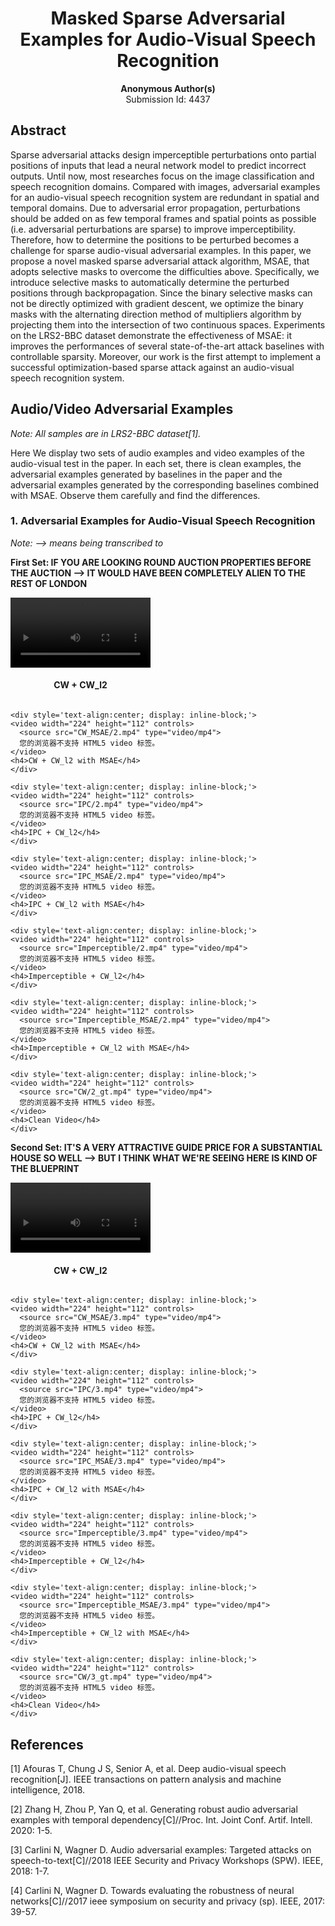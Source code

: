 <h1><center>Masked Sparse Adversarial Examples for Audio-Visual Speech Recognition</center></h1>

<center><b>Anonymous Author(s)</b></center>

<center>Submission Id: 4437</center> 

## Abstract
Sparse adversarial attacks design imperceptible perturbations onto partial positions of inputs that lead a neural network model to predict incorrect outputs. Until now, most researches focus on the image classification and speech recognition domains. Compared with images, adversarial examples for an audio-visual speech recognition system are redundant in spatial and temporal domains. Due to adversarial error propagation, perturbations should be added on as few temporal frames and spatial points as possible (i.e. adversarial perturbations are sparse) to improve imperceptibility. Therefore, how to determine the positions to be perturbed becomes a challenge for sparse audio-visual adversarial examples. In this paper, we propose a novel masked sparse adversarial attack algorithm, MSAE, that adopts selective masks to overcome the difficulties above. Specifically, we introduce selective masks to automatically determine the perturbed positions through backpropagation. Since the binary selective masks can not be directly optimized with gradient descent, we optimize the binary masks with the alternating direction method of multipliers algorithm by projecting them into the intersection of two continuous spaces. Experiments on the LRS2-BBC dataset demonstrate the effectiveness of MSAE: it improves the performances of several state-of-the-art attack baselines with controllable sparsity. Moreover, our work is the first attempt to implement a successful optimization-based sparse attack against an audio-visual speech recognition system.
## Audio/Video Adversarial Examples

*Note: All samples are in LRS2-BBC dataset[1].*

Here We display two sets of audio examples and video examples of the audio-visual test in the paper. In each set, there is clean examples, the adversarial examples generated by baselines in the paper and the adversarial examples generated by the corresponding baselines combined with MSAE. Observe them carefully and find the differences.


### 1. Adversarial Examples for Audio-Visual Speech Recognition

*Note: --> means being transcribed to*

**First Set: IF YOU ARE LOOKING ROUND AUCTION PROPERTIES BEFORE THE AUCTION  -->  IT WOULD HAVE BEEN COMPLETELY ALIEN TO THE REST OF LONDON**
<div>
	<div style='text-align:center; display: inline-block;'>
	<video width="224" height="112" controls>
	  <source src="CW/2.mp4" type="video/mp4">
	  您的浏览器不支持 HTML5 video 标签。
	</video>
	<h4>CW + CW_l2</h4>
	</div>
	
	<div style='text-align:center; display: inline-block;'>
	<video width="224" height="112" controls>
	  <source src="CW_MSAE/2.mp4" type="video/mp4">
	  您的浏览器不支持 HTML5 video 标签。
	</video>
	<h4>CW + CW_l2 with MSAE</h4>
	</div>

	<div style='text-align:center; display: inline-block;'>
	<video width="224" height="112" controls>
	  <source src="IPC/2.mp4" type="video/mp4">
	  您的浏览器不支持 HTML5 video 标签。
	</video>
	<h4>IPC + CW_l2</h4>
	</div>
	
	<div style='text-align:center; display: inline-block;'>
	<video width="224" height="112" controls>
	  <source src="IPC_MSAE/2.mp4" type="video/mp4">
	  您的浏览器不支持 HTML5 video 标签。
	</video>
	<h4>IPC + CW_l2 with MSAE</h4>
	</div>
	
	<div style='text-align:center; display: inline-block;'>
	<video width="224" height="112" controls>
	  <source src="Imperceptible/2.mp4" type="video/mp4">
	  您的浏览器不支持 HTML5 video 标签。
	</video>
	<h4>Imperceptible + CW_l2</h4>
	</div>
	
	<div style='text-align:center; display: inline-block;'>
	<video width="224" height="112" controls>
	  <source src="Imperceptible_MSAE/2.mp4" type="video/mp4">
	  您的浏览器不支持 HTML5 video 标签。
	</video>
	<h4>Imperceptible + CW_l2 with MSAE</h4>
	</div>
	
	<div style='text-align:center; display: inline-block;'>
	<video width="224" height="112" controls>
	  <source src="CW/2_gt.mp4" type="video/mp4">
	  您的浏览器不支持 HTML5 video 标签。
	</video>
	<h4>Clean Video</h4>
	</div>
</div>

**Second Set: IT'S A VERY ATTRACTIVE GUIDE PRICE FOR A SUBSTANTIAL HOUSE SO WELL  -->  BUT I THINK WHAT WE'RE SEEING HERE IS KIND OF THE BLUEPRINT**
<div>
	<div style='text-align:center; display: inline-block;'>
	<video width="224" height="112" controls>
	  <source src="CW/3.mp4" type="video/mp4">
	  您的浏览器不支持 HTML5 video 标签。
	</video>
	<h4>CW + CW_l2</h4>
	</div>
	
	<div style='text-align:center; display: inline-block;'>
	<video width="224" height="112" controls>
	  <source src="CW_MSAE/3.mp4" type="video/mp4">
	  您的浏览器不支持 HTML5 video 标签。
	</video>
	<h4>CW + CW_l2 with MSAE</h4>
	</div>

	<div style='text-align:center; display: inline-block;'>
	<video width="224" height="112" controls>
	  <source src="IPC/3.mp4" type="video/mp4">
	  您的浏览器不支持 HTML5 video 标签。
	</video>
	<h4>IPC + CW_l2</h4>
	</div>
	
	<div style='text-align:center; display: inline-block;'>
	<video width="224" height="112" controls>
	  <source src="IPC_MSAE/3.mp4" type="video/mp4">
	  您的浏览器不支持 HTML5 video 标签。
	</video>
	<h4>IPC + CW_l2 with MSAE</h4>
	</div>
	
	<div style='text-align:center; display: inline-block;'>
	<video width="224" height="112" controls>
	  <source src="Imperceptible/3.mp4" type="video/mp4">
	  您的浏览器不支持 HTML5 video 标签。
	</video>
	<h4>Imperceptible + CW_l2</h4>
	</div>
	
	<div style='text-align:center; display: inline-block;'>
	<video width="224" height="112" controls>
	  <source src="Imperceptible_MSAE/3.mp4" type="video/mp4">
	  您的浏览器不支持 HTML5 video 标签。
	</video>
	<h4>Imperceptible + CW_l2 with MSAE</h4>
	</div>
	
	<div style='text-align:center; display: inline-block;'>
	<video width="224" height="112" controls>
	  <source src="CW/3_gt.mp4" type="video/mp4">
	  您的浏览器不支持 HTML5 video 标签。
	</video>
	<h4>Clean Video</h4>
	</div>
</div>



## References
[1] Afouras T, Chung J S, Senior A, et al. Deep audio-visual speech recognition[J]. IEEE transactions on pattern analysis and machine intelligence, 2018.

[2] Zhang H, Zhou P, Yan Q, et al. Generating robust audio adversarial examples with temporal dependency[C]//Proc. Int. Joint Conf. Artif. Intell. 2020: 1-5.

[3] Carlini N, Wagner D. Audio adversarial examples: Targeted attacks on speech-to-text[C]//2018 IEEE Security and Privacy Workshops (SPW). IEEE, 2018: 1-7.

[4] Carlini N, Wagner D. Towards evaluating the robustness of neural networks[C]//2017 ieee symposium on security and privacy (sp). IEEE, 2017: 39-57.